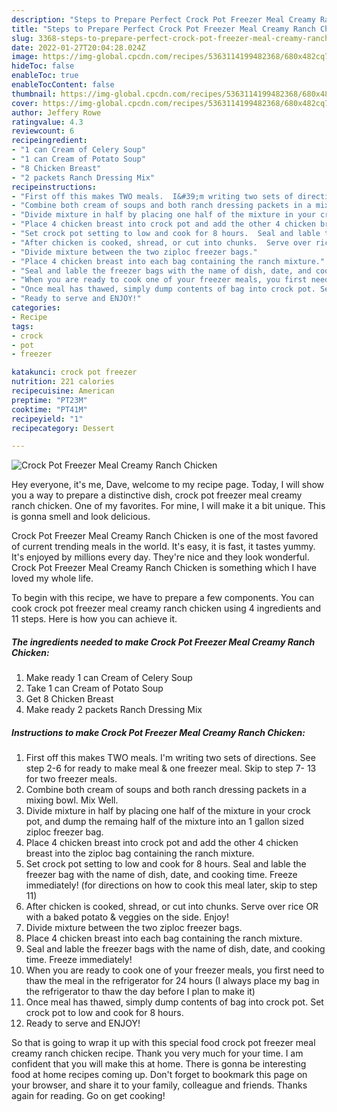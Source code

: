 ```yaml
---
description: "Steps to Prepare Perfect Crock Pot Freezer Meal Creamy Ranch Chicken"
title: "Steps to Prepare Perfect Crock Pot Freezer Meal Creamy Ranch Chicken"
slug: 3368-steps-to-prepare-perfect-crock-pot-freezer-meal-creamy-ranch-chicken
date: 2022-01-27T20:04:28.024Z
image: https://img-global.cpcdn.com/recipes/5363114199482368/680x482cq70/crock-pot-freezer-meal-creamy-ranch-chicken-recipe-main-photo.jpg
hideToc: false
enableToc: true
enableTocContent: false
thumbnail: https://img-global.cpcdn.com/recipes/5363114199482368/680x482cq70/crock-pot-freezer-meal-creamy-ranch-chicken-recipe-main-photo.jpg
cover: https://img-global.cpcdn.com/recipes/5363114199482368/680x482cq70/crock-pot-freezer-meal-creamy-ranch-chicken-recipe-main-photo.jpg
author: Jeffery Rowe
ratingvalue: 4.3
reviewcount: 6
recipeingredient:
- "1 can Cream of Celery Soup"
- "1 can Cream of Potato Soup"
- "8 Chicken Breast"
- "2 packets Ranch Dressing Mix"
recipeinstructions:
- "First off this makes TWO meals.  I&#39;m writing two sets of directions.   See step 2-6 for ready to make meal & one freezer meal.   Skip to step 7- 13 for two freezer meals."
- "Combine both cream of soups and both ranch dressing packets in a mixing bowl. Mix Well."
- "Divide mixture in half by placing one half of the mixture in your crock pot, and dump the remaing half of the mixture into an 1 gallon sized ziploc freezer bag."
- "Place 4 chicken breast into crock pot and add the other 4 chicken breast into the ziploc bag containing the ranch mixture."
- "Set crock pot setting to low and cook for 8 hours.  Seal and lable the freezer bag with the name of dish, date, and cooking time. Freeze immediately! (for directions on how to cook this meal later, skip to step 11)"
- "After chicken is cooked, shread, or cut into chunks.  Serve over rice OR with a baked potato & veggies on the side.  Enjoy!"
- "Divide mixture between the two ziploc freezer bags."
- "Place 4 chicken breast into each bag containing the ranch mixture."
- "Seal and lable the freezer bags with the name of dish, date, and cooking time. Freeze immediately!"
- "When you are ready to cook one of your freezer meals, you first need to thaw the meal in the refrigerator for 24 hours (I always place my bag in the refrigerator to thaw the day before I plan to make it)"
- "Once meal has thawed, simply dump contents of bag into crock pot. Set crock pot to low and cook for 8 hours."
- "Ready to serve and ENJOY!"
categories:
- Recipe
tags:
- crock
- pot
- freezer

katakunci: crock pot freezer 
nutrition: 221 calories
recipecuisine: American
preptime: "PT23M"
cooktime: "PT41M"
recipeyield: "1"
recipecategory: Dessert

---
```



![Crock Pot Freezer Meal Creamy Ranch Chicken](https://img-global.cpcdn.com/recipes/5363114199482368/680x482cq70/crock-pot-freezer-meal-creamy-ranch-chicken-recipe-main-photo.jpg)

Hey everyone, it's me, Dave, welcome to my recipe page. Today, I will show you a way to prepare a distinctive dish, crock pot freezer meal creamy ranch chicken. One of my favorites. For mine, I will make it a bit unique. This is gonna smell and look delicious.



Crock Pot Freezer Meal Creamy Ranch Chicken is one of the most favored of current trending meals in the world. It's easy, it is fast, it tastes yummy. It's enjoyed by millions every day. They're nice and they look wonderful. Crock Pot Freezer Meal Creamy Ranch Chicken is something which I have loved my whole life.


To begin with this recipe, we have to prepare a few components. You can cook crock pot freezer meal creamy ranch chicken using 4 ingredients and 11 steps. Here is how you can achieve it.

<!--inarticleads1-->

##### The ingredients needed to make Crock Pot Freezer Meal Creamy Ranch Chicken:

1. Make ready 1 can Cream of Celery Soup
1. Take 1 can Cream of Potato Soup
1. Get 8 Chicken Breast
1. Make ready 2 packets Ranch Dressing Mix




<!--inarticleads2-->

##### Instructions to make Crock Pot Freezer Meal Creamy Ranch Chicken:

1. First off this makes TWO meals.  I&#39;m writing two sets of directions.   See step 2-6 for ready to make meal & one freezer meal.   Skip to step 7- 13 for two freezer meals.
1. Combine both cream of soups and both ranch dressing packets in a mixing bowl. Mix Well.
1. Divide mixture in half by placing one half of the mixture in your crock pot, and dump the remaing half of the mixture into an 1 gallon sized ziploc freezer bag.
1. Place 4 chicken breast into crock pot and add the other 4 chicken breast into the ziploc bag containing the ranch mixture.
1. Set crock pot setting to low and cook for 8 hours.  Seal and lable the freezer bag with the name of dish, date, and cooking time. Freeze immediately! (for directions on how to cook this meal later, skip to step 11)
1. After chicken is cooked, shread, or cut into chunks.  Serve over rice OR with a baked potato & veggies on the side.  Enjoy!
1. Divide mixture between the two ziploc freezer bags.
1. Place 4 chicken breast into each bag containing the ranch mixture.
1. Seal and lable the freezer bags with the name of dish, date, and cooking time. Freeze immediately!
1. When you are ready to cook one of your freezer meals, you first need to thaw the meal in the refrigerator for 24 hours (I always place my bag in the refrigerator to thaw the day before I plan to make it)
1. Once meal has thawed, simply dump contents of bag into crock pot. Set crock pot to low and cook for 8 hours.
1. Ready to serve and ENJOY!



So that is going to wrap it up with this special food crock pot freezer meal creamy ranch chicken recipe. Thank you very much for your time. I am confident that you will make this at home. There is gonna be interesting food at home recipes coming up. Don't forget to bookmark this page on your browser, and share it to your family, colleague and friends. Thanks again for reading. Go on get cooking!
